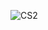 ![CS2](https://github.com/OSEL-DAM/CFD-and-Blood-Damage-Benchmarks/assets/157423596/027a90db-7cac-46d0-8f2c-e75bf7e68637)
